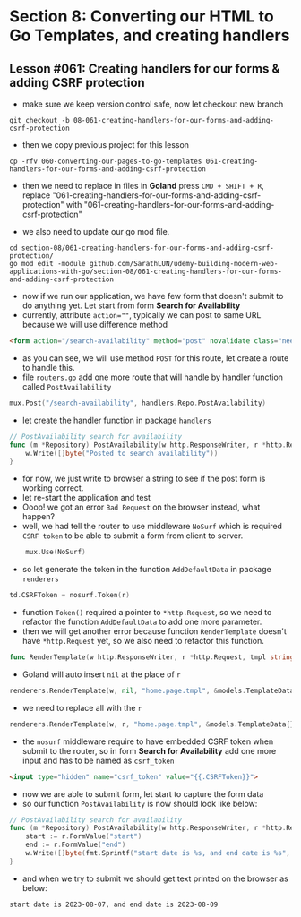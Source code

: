 # Section 8: Converting our HTML to Go Templates, and creating handlers 

## Lesson #061: Creating handlers for our forms & adding CSRF protection

- make sure we keep version control safe, now let checkout new branch

```shell
git checkout -b 08-061-creating-handlers-for-our-forms-and-adding-csrf-protection
```

- then we copy previous project for this lesson

```shell
cp -rfv 060-converting-our-pages-to-go-templates 061-creating-handlers-for-our-forms-and-adding-csrf-protection
```

- then we need to replace in files in **Goland** press `CMD + SHIFT + R`, replace "061-creating-handlers-for-our-forms-and-adding-csrf-protection" with "061-creating-handlers-for-our-forms-and-adding-csrf-protection"

- we also need to update our go mod file.

```shell
cd section-08/061-creating-handlers-for-our-forms-and-adding-csrf-protection/
go mod edit -module github.com/SarathLUN/udemy-building-modern-web-applications-with-go/section-08/061-creating-handlers-for-our-forms-and-adding-csrf-protection
```

- now if we run our application, we have few form that doesn't submit to do anything yet. Let start from form **Search for Availability**
- currently, attribute `action=""`, typically we can post to same URL because we will use difference method

```html
<form action="/search-availability" method="post" novalidate class="needs-validation">
```

- as you can see, we will use method `POST` for this route, let create a route to handle this.
- file `routers.go` add one more route that will handle by handler function called `PostAvailability`

```go
mux.Post("/search-availability", handlers.Repo.PostAvailability)
```

- let create the handler function in package `handlers`

```go
// PostAvailability search for availability 
func (m *Repository) PostAvailability(w http.ResponseWriter, r *http.Request) {
	w.Write([]byte("Posted to search availability"))
}
```

- for now, we just write to browser a string to see if the post form is working correct.
- let re-start the application and test
- Ooop! we got an error `Bad Request` on the browser instead, what happen?
- well, we had tell the router to use middleware `NoSurf` which is required `CSRF token` to be able to submit a form from client to server.

```go
	mux.Use(NoSurf)
```

- so let generate the token in the function `AddDefaultData` in package `renderers`

```go
td.CSRFToken = nosurf.Token(r)
```

- function `Token()` required a pointer to `*http.Request`, so we need to refactor the function `AddDefaultData` to add one more parameter.
- then we will get another error because function `RenderTemplate` doesn't have `*http.Request` yet, so we also need to refactor this function.

```go
func RenderTemplate(w http.ResponseWriter, r *http.Request, tmpl string, td *models.TemplateData)
```

- Goland will auto insert `nil` at the place of `r`

```go
renderers.RenderTemplate(w, nil, "home.page.tmpl", &models.TemplateData{})
```

- we need to replace all with the `r`

```go
renderers.RenderTemplate(w, r, "home.page.tmpl", &models.TemplateData{})
```

- the `nosurf` middleware require to have embedded CSRF token when submit to the router, so in form **Search for Availability** add one more input and has to be named as `csrf_token`

```html
<input type="hidden" name="csrf_token" value="{{.CSRFToken}}">
```

- now we are able to submit form, let start to capture the form data
- so our function `PostAvailability` is now should look like below:

```go
// PostAvailability search for availability
func (m *Repository) PostAvailability(w http.ResponseWriter, r *http.Request) {
	start := r.FormValue("start")
	end := r.FormValue("end")
	w.Write([]byte(fmt.Sprintf("start date is %s, and end date is %s", start, end)))
}
```

- and when we try to submit we should get text printed on the browser as below:

```shell
start date is 2023-08-07, and end date is 2023-08-09
```